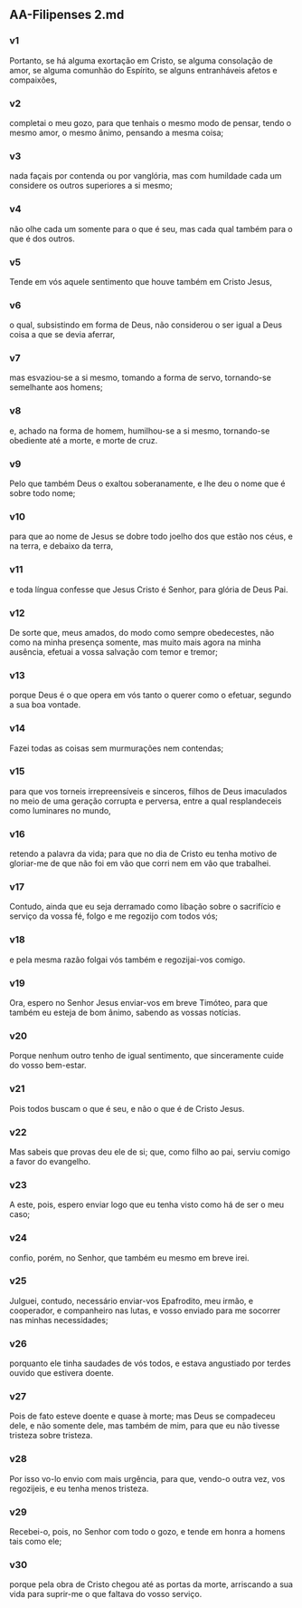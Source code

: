## AA-Filipenses 2.md
### v1
 Portanto, se há alguma exortação em Cristo, se alguma consolação de amor, se alguma comunhão do Espírito, se alguns entranháveis afetos e compaixões,
### v2
 completai o meu gozo, para que tenhais o mesmo modo de pensar, tendo o mesmo amor, o mesmo ânimo, pensando a mesma coisa;
### v3
 nada façais por contenda ou por vanglória, mas com humildade cada um considere os outros superiores a si mesmo;
### v4
 não olhe cada um somente para o que é seu, mas cada qual também para o que é dos outros.
### v5
 Tende em vós aquele sentimento que houve também em Cristo Jesus,
### v6
 o qual, subsistindo em forma de Deus, não considerou o ser igual a Deus coisa a que se devia aferrar,
### v7
 mas esvaziou-se a si mesmo, tomando a forma de servo, tornando-se semelhante aos homens;
### v8
 e, achado na forma de homem, humilhou-se a si mesmo, tornando-se obediente até a morte, e morte de cruz.
### v9
 Pelo que também Deus o exaltou soberanamente, e lhe deu o nome que é sobre todo nome;
### v10
 para que ao nome de Jesus se dobre todo joelho dos que estão nos céus, e na terra, e debaixo da terra,
### v11
 e toda língua confesse que Jesus Cristo é Senhor, para glória de Deus Pai.
### v12
 De sorte que, meus amados, do modo como sempre obedecestes, não como na minha presença somente, mas muito mais agora na minha ausência, efetuai a vossa salvação com temor e tremor;
### v13
 porque Deus é o que opera em vós tanto o querer como o efetuar, segundo a sua boa vontade.
### v14
 Fazei todas as coisas sem murmurações nem contendas;
### v15
 para que vos torneis irrepreensíveis e sinceros, filhos de Deus imaculados no meio de uma geração corrupta e perversa, entre a qual resplandeceis como luminares no mundo,
### v16
 retendo a palavra da vida; para que no dia de Cristo eu tenha motivo de gloriar-me de que não foi em vão que corri nem em vão que trabalhei.
### v17
 Contudo, ainda que eu seja derramado como libação sobre o sacrifício e serviço da vossa fé, folgo e me regozijo com todos vós;
### v18
 e pela mesma razão folgai vós também e regozijai-vos comigo.
### v19
 Ora, espero no Senhor Jesus enviar-vos em breve Timóteo, para que também eu esteja de bom ânimo, sabendo as vossas notícias.
### v20
 Porque nenhum outro tenho de igual sentimento, que sinceramente cuide do vosso bem-estar.
### v21
 Pois todos buscam o que é seu, e não o que é de Cristo Jesus.
### v22
 Mas sabeis que provas deu ele de si; que, como filho ao pai, serviu comigo a favor do evangelho.
### v23
 A este, pois, espero enviar logo que eu tenha visto como há de ser o meu caso;
### v24
 confio, porém, no Senhor, que também eu mesmo em breve irei.
### v25
 Julguei, contudo, necessário enviar-vos Epafrodito, meu irmão, e cooperador, e companheiro nas lutas, e vosso enviado para me socorrer nas minhas necessidades;
### v26
 porquanto ele tinha saudades de vós todos, e estava angustiado por terdes ouvido que estivera doente.
### v27
 Pois de fato esteve doente e quase à morte; mas Deus se compadeceu dele, e não somente dele, mas também de mim, para que eu não tivesse tristeza sobre tristeza.
### v28
 Por isso vo-lo envio com mais urgência, para que, vendo-o outra vez, vos regozijeis, e eu tenha menos tristeza.
### v29
 Recebei-o, pois, no Senhor com todo o gozo, e tende em honra a homens tais como ele;
### v30
 porque pela obra de Cristo chegou até as portas da morte, arriscando a sua vida para suprir-me o que faltava do vosso serviço.

